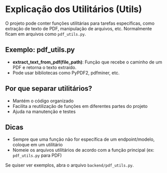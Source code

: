 # Explicação dos Utilitários (Utils)

O projeto pode conter funções utilitárias para tarefas específicas, como extração de texto de PDF, manipulação de arquivos, etc. Normalmente ficam em arquivos como `pdf_utils.py`.

## Exemplo: pdf_utils.py

- **extract_text_from_pdf(file_path)**: Função que recebe o caminho de um PDF e retorna o texto extraído.
- Pode usar bibliotecas como PyPDF2, pdfminer, etc.

## Por que separar utilitários?

- Mantém o código organizado
- Facilita a reutilização de funções em diferentes partes do projeto
- Ajuda na manutenção e testes

## Dicas

- Sempre que uma função não for específica de um endpoint/modelo, coloque em um utilitário
- Nomeie os arquivos utilitários de acordo com a função principal (ex: `pdf_utils.py` para PDF)

Se quiser ver exemplos, abra o arquivo `backend/pdf_utils.py`.
